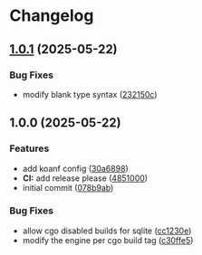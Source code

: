 # Changelog

## [1.0.1](https://github.com/meysam81/x/compare/v1.0.0...v1.0.1) (2025-05-22)


### Bug Fixes

* modify blank type syntax ([232150c](https://github.com/meysam81/x/commit/232150c05c1cd6cfb31feb76b7073b05a304b96f))

## 1.0.0 (2025-05-22)


### Features

* add koanf config ([30a6898](https://github.com/meysam81/x/commit/30a6898aac14b16c8c76ef70dc81e902d12112e4))
* **CI:** add release please ([4851000](https://github.com/meysam81/x/commit/4851000bc4bf04d7211c87c7cb20a25bb50cf636))
* initial commit ([078b9ab](https://github.com/meysam81/x/commit/078b9ab1cd30890e43506636f13b7e63b93a9054))


### Bug Fixes

* allow cgo disabled builds for sqlite ([cc1230e](https://github.com/meysam81/x/commit/cc1230eac50b666704e387bc37ca66ccaee2a1c7))
* modify the engine per cgo build tag ([c30ffe5](https://github.com/meysam81/x/commit/c30ffe52a07fb87b69fcb62998488855b9d369f2))
